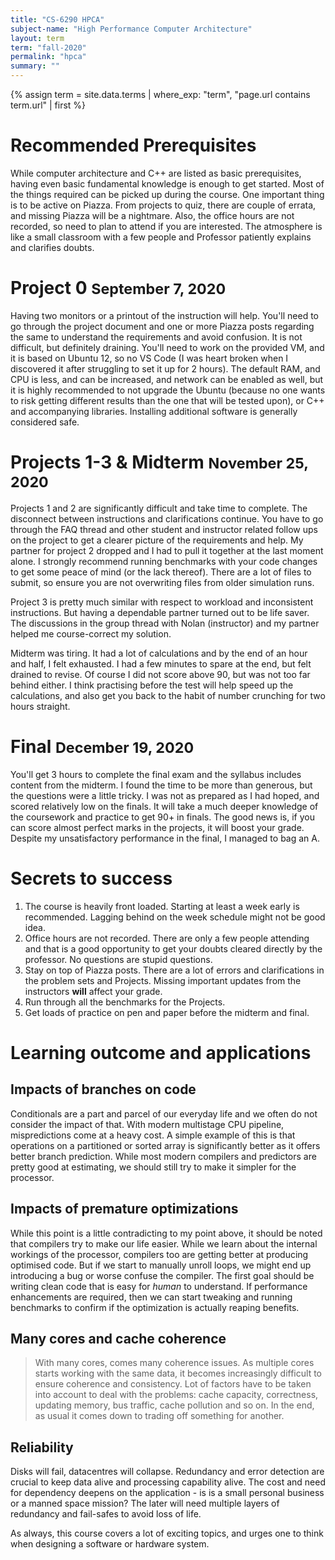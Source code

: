 ```yaml
---
title: "CS-6290 HPCA"
subject-name: "High Performance Computer Architecture"
layout: term
term: "fall-2020"
permalink: "hpca"
summary: ""
---
```


{% assign term = site.data.terms | where_exp: "term", "page.url contains term.url" | first %}

# Recommended Prerequisites
While computer architecture and C++ are listed as basic prerequisites, having even basic fundamental knowledge is enough to get started. Most of the things required can be picked up during the course. One important thing is to be active on Piazza. From projects to quiz, there are couple of errata, and missing Piazza will be a nightmare. Also, the office hours are not recorded, so need to plan to attend if you are interested. The atmosphere is like a small classroom with a few people and Professor patiently explains and clarifies doubts.

# Project 0 <small>September 7, 2020</small>
Having two monitors or a printout of the instruction will help. You'll need to go through the project document and one or more Piazza posts regarding the same to understand the requirements and avoid confusion. It is not difficult, but definitely draining. You'll need to work on the provided VM, and it is based on Ubuntu 12, so no VS Code (I was heart broken when I discovered it after struggling to set it up for 2 hours). The default RAM, and CPU is less, and can be increased, and network can be enabled as well, but it is highly recommended to not upgrade the Ubuntu (because no one wants to risk getting different results than the one that will be tested upon), or C++ and accompanying libraries. Installing additional software is generally considered safe.

# Projects 1-3 & Midterm <small>November 25, 2020</small>
Projects 1 and 2 are significantly difficult and take time to complete. The disconnect between instructions and clarifications continue. You have to go through the FAQ thread and other student and instructor related follow ups on the project to get a clearer picture of the requirements and help. My partner for project 2 dropped and I had to pull it together at the last moment alone. I strongly recommend running benchmarks with your code changes to get some peace of mind (or the lack thereof). There are a lot of files to submit, so ensure you are not overwriting files from older simulation runs.

Project 3 is pretty much similar with respect to workload and inconsistent instructions. But having a dependable partner turned out to be life saver. The discussions in the group thread with Nolan (instructor) and my partner helped me course-correct my solution.

Midterm was tiring. It had a lot of calculations and by the end of an hour and half, I felt exhausted. I had a few minutes to spare at the end, but felt drained to revise. Of course I did not score above 90, but was not too far behind either. I think practising before the test will help speed up the calculations, and also get you back to the habit of number crunching for two hours straight.

# Final <small>December 19, 2020</small>
You'll get 3 hours to complete the final exam and the syllabus includes content from the midterm. I found the time to be more than generous, but the questions were a little tricky. I was not as prepared as I had hoped, and scored relatively low on the finals. It will take a much deeper knowledge of the coursework and practice to get 90+ in finals. The good news is, if you can score almost perfect marks in the projects, it will boost your grade. Despite my unsatisfactory performance in the final, I managed to bag an A.

# Secrets to success
1. The course is heavily front loaded. Starting at least a week early is recommended. Lagging behind on the week schedule might not be good idea. 
2. Office hours are not recorded. There are only a few people attending and that is a good opportunity to get your doubts cleared directly by the professor. No questions are stupid questions.
3. Stay on top of Piazza posts. There are a lot of errors and clarifications in the problem sets and Projects. Missing important updates from the instructors **will** affect your grade.
4. Run through all the benchmarks for the Projects.
5. Get loads of practice on pen and paper before the midterm and final.

# Learning outcome and applications
## Impacts of branches on code
Conditionals are a part and parcel of our everyday life and we often do not consider the impact of that. With modern multistage CPU pipeline, mispredictions come at a heavy cost. A simple example of this is that operations on a partitioned or sorted array is significantly better as it offers better branch prediction. While most modern compilers and predictors are pretty good at estimating, we should still try to make it simpler for the processor.
## Impacts of premature optimizations
While this point is a little contradicting to my point above, it should be noted that compilers try to make our life easier. While we learn about the internal workings of the processor, compilers too are getting better at producing optimised code. But if we start to manually unroll loops, we might end up introducing a bug or worse confuse the compiler. The first goal should be writing clean code that is easy for *human* to understand. If performance enhancements are required, then we can start tweaking and running benchmarks to confirm if the optimization is actually reaping benefits.
## Many cores and cache coherence
> With many cores, comes many coherence issues.
As multiple cores starts working with the same data, it becomes increasingly difficult to ensure coherence and consistency. Lot of factors have to be taken into account to deal with the problems: cache capacity, correctness, updating memory, bus traffic, cache pollution and so on. In the end, as usual it comes down to trading off something for another.
## Reliability
Disks will fail, datacentres will collapse. Redundancy and error detection are crucial to keep data alive and processing capability alive. The cost and need for dependency deepens on the application - is is a small personal business or a manned space mission? The later will need multiple layers of redundancy and fail-safes to avoid loss of life.

As always, this course covers a lot of exciting topics, and urges one to think when designing a software or hardware system.
